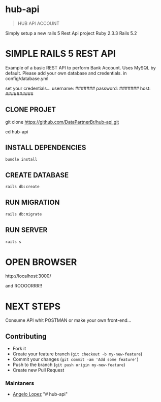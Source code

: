# hub-api

> HUB API ACCOUNT

Simply setup a new rails 5 Rest Api project
Ruby 2.3.3
Rails 5.2

# SIMPLE RAILS 5 REST API

Example of a basic REST API to perform Bank Account. Uses MySQL by default. Please add your own database and credentials. in 
config/database.yml

set your credentials...
  username: #######
  password: #######
  host: ##########
  
## CLONE PROJET
git clone https://github.com/DataPartnerBr/hub-api.git

cd hub-api

## INSTALL DEPENDENCIES
```bash
bundle install
```
## CREATE DATABASE
```bash
rails db:create
```

## RUN MIGRATION
```bash
rails db:migrate
```

## RUN SERVER
```bash
rails s
```

# OPEN BROWSER
http://localhost:3000/


and ROOOORRR!!

# NEXT STEPS
Consume API whit POSTMAN or make your own front-end...


## Contributing
- Fork it
- Create your feature branch (`git checkout -b my-new-feature`)
- Commit your changes (`git commit -am 'Add some feature'`)
- Push to the branch (`git push origin my-new-feature`)
- Create new Pull Request

### Maintaners

* [Angelo Lopez](https://github.com/DataPartnerBr)
"# hub-api" 
